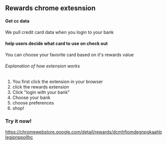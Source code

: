 ##  Rewards chrome extesnsion


#### Get cc data

We pull credit card data when you login to your bank



#### help users decide what card to use on check out

You can choose your favorite card based on it's rewards value


    
###### Explanation of how extension works

1. You first click the extension in your browser
2. click the rewards extension
3. Click "login with your bank"
4. Choose your bank 
5. choose preferences
6. shop!


### Try it now! 

https://chromewebstore.google.com/detail/rewards/dcmhfjomdegnpgkaahblegjpnppollhc
